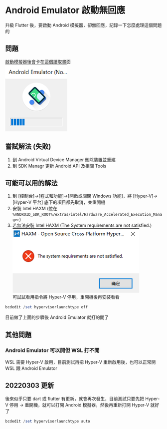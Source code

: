 # Android Emulator 啟動無回應


升級 Flutter 後，要啟動 Android 模擬器，卻無回應，記錄一下怎麼處理這個問題的

<!--more-->

## 問題
啟動模擬器後會卡在這個讀取畫面  
![no response](no-response.png)

## 嘗試解法 (失敗)
1. 到 Android Virtual Device Manager 刪除裝置並重建
2. 到 SDK Managr 更新 Android API 及相關 Tools

## 可能可以用的解法
1. 到 [控制台]->[程式和功能]->[開啟或關閉 Windows 功能]，將 [Hyper-V]->[Hyper-V 平台] 底下的項目都先取消，並重開機
2. 安裝 Intel HAXM (位在 `%ANDROID_SDK_ROOT%/extras/intel/Hardware_Accelerated_Execution_Manager`)
3. 若無法安裝 Intel HAXM (The System requirements are not satisfied.)  
![HAXM Error](haxm-error.png)  
可試試看用指令將 Hyper-V 停用，重開機後再安裝看看

```powershell
bcdedit /set hypervisorlaunchtype off
```

目前做了上面的步驟後 Android Emulator 就打的開了

## 其他問題
### Android Emulator 可以開但 WSL 打不開
WSL 需要 Hyper-V 啟用，目前測試再把 Hyper-V 重新啟用後，也可以正常開 WSL 跟 Android Emulator

## 20220303 更新
後來似乎只要 dart 或 flutter 有更新，就會再次發生，目前測試只要先把 Hyper-V 停用 -> 重開機，就可以打開 Android 模擬器，然後再重新打開 Hyper-V 就好了

```powershell
bcdedit /set hypervisorlaunchtype auto
```

